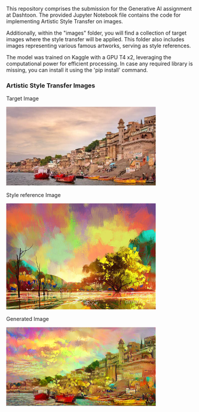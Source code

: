 This repository comprises the submission for the Generative AI assignment at Dashtoon. The provided Jupyter Notebook file contains the code for implementing Artistic Style Transfer on images.

Additionally, within the "images" folder, you will find a collection of target images where the style transfer will be applied. This folder also includes images representing various famous artworks, serving as style references.

The model was trained on Kaggle with a GPU T4 x2, leveraging the computational power for efficient processing. In case any required library is missing, you can install it using the 'pip install' command.

### Artistic Style Transfer Images

Target Image

<img src="images/target/banaras.jpg" alt="Target Image" width="400">

Style reference Image

<img src="images/styles/style2.jpg" alt="Style Image" width="400">

Generated Image

<img src="images/generated_result_at_iteration_399.png" alt="Generated Image" width="400">

